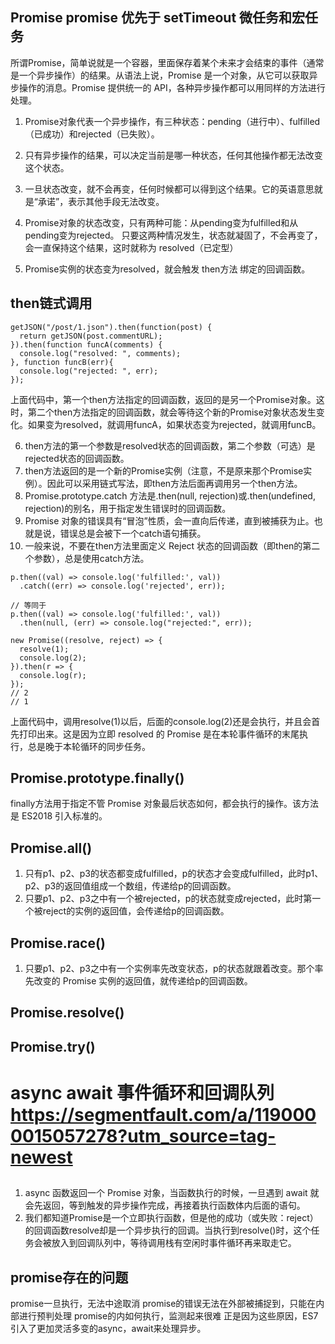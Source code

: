 ## Promise  promise 优先于 setTimeout 微任务和宏任务 
所谓Promise，简单说就是一个容器，里面保存着某个未来才会结束的事件（通常是一个异步操作）的结果。从语法上说，Promise 是一个对象，从它可以获取异步操作的消息。Promise 提供统一的 API，各种异步操作都可以用同样的方法进行处理。

1. Promise对象代表一个异步操作，有三种状态：pending（进行中）、fulfilled（已成功）和rejected（已失败）。
2. 只有异步操作的结果，可以决定当前是哪一种状态，任何其他操作都无法改变这个状态。

3. 一旦状态改变，就不会再变，任何时候都可以得到这个结果。它的英语意思就是“承诺”，表示其他手段无法改变。
4. Promise对象的状态改变，只有两种可能：从pending变为fulfilled和从pending变为rejected。
只要这两种情况发生，状态就凝固了，不会再变了，会一直保持这个结果，这时就称为 resolved（已定型）
5. Promise实例的状态变为resolved，就会触发 then方法 绑定的回调函数。
## then链式调用
```
getJSON("/post/1.json").then(function(post) {
  return getJSON(post.commentURL);
}).then(function funcA(comments) {
  console.log("resolved: ", comments);
}, function funcB(err){
  console.log("rejected: ", err);
});
```
上面代码中，第一个then方法指定的回调函数，返回的是另一个Promise对象。这时，第二个then方法指定的回调函数，就会等待这个新的Promise对象状态发生变化。如果变为resolved，就调用funcA，如果状态变为rejected，就调用funcB。

6. then方法的第一个参数是resolved状态的回调函数，第二个参数（可选）是rejected状态的回调函数。
7. then方法返回的是一个新的Promise实例（注意，不是原来那个Promise实例）。因此可以采用链式写法，即then方法后面再调用另一个then方法。
8. Promise.prototype.catch   方法是.then(null, rejection)或.then(undefined, rejection)的别名，用于指定发生错误时的回调函数。
9. Promise 对象的错误具有“冒泡”性质，会一直向后传递，直到被捕获为止。也就是说，错误总是会被下一个catch语句捕获。
10. 一般来说，不要在then方法里面定义 Reject 状态的回调函数（即then的第二个参数），总是使用catch方法。
```
p.then((val) => console.log('fulfilled:', val))
  .catch((err) => console.log('rejected', err));

// 等同于
p.then((val) => console.log('fulfilled:', val))
  .then(null, (err) => console.log("rejected:", err));
```

```
new Promise((resolve, reject) => {
  resolve(1);
  console.log(2);
}).then(r => {
  console.log(r);
});
// 2
// 1
```
上面代码中，调用resolve(1)以后，后面的console.log(2)还是会执行，并且会首先打印出来。这是因为立即 resolved 的 Promise 是在本轮事件循环的末尾执行，总是晚于本轮循环的同步任务。

## Promise.prototype.finally()
finally方法用于指定不管 Promise 对象最后状态如何，都会执行的操作。该方法是 ES2018 引入标准的。

## Promise.all()
1. 只有p1、p2、p3的状态都变成fulfilled，p的状态才会变成fulfilled，此时p1、p2、p3的返回值组成一个数组，传递给p的回调函数。
2. 只要p1、p2、p3之中有一个被rejected，p的状态就变成rejected，此时第一个被reject的实例的返回值，会传递给p的回调函数。

## Promise.race()
1. 只要p1、p2、p3之中有一个实例率先改变状态，p的状态就跟着改变。那个率先改变的 Promise 实例的返回值，就传递给p的回调函数。

## Promise.resolve()

## Promise.try() 


# async await  事件循环和回调队列  https://segmentfault.com/a/1190000015057278?utm_source=tag-newest

## 
1. async 函数返回一个 Promise 对象，当函数执行的时候，一旦遇到 await 就会先返回，等到触发的异步操作完成，再接着执行函数体内后面的语句。
2. 我们都知道Promise是一个立即执行函数，但是他的成功（或失败：reject）的回调函数resolve却是一个异步执行的回调。当执行到resolve()时，这个任务会被放入到回调队列中，等待调用栈有空闲时事件循环再来取走它。


## promise存在的问题
promise一旦执行，无法中途取消
promise的错误无法在外部被捕捉到，只能在内部进行预判处理
promise的内如何执行，监测起来很难
正是因为这些原因，ES7引入了更加灵活多变的async，await来处理异步。